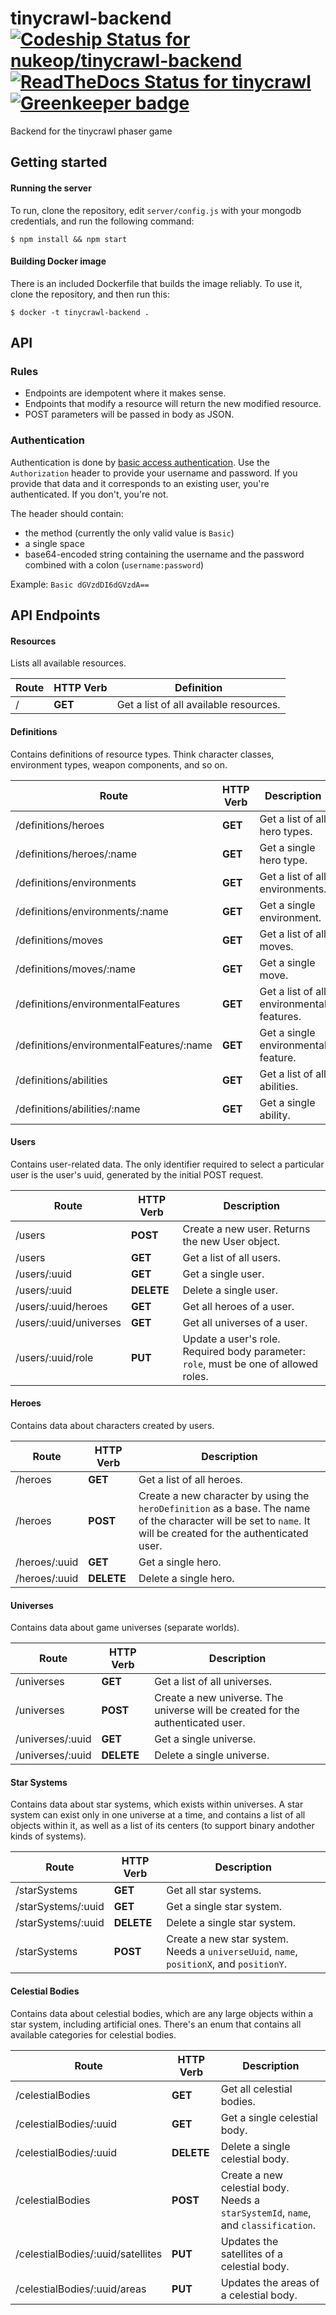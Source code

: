 # tinycrawl-backend [ ![Codeship Status for nukeop/tinycrawl-backend](https://app.codeship.com/projects/7d85d430-0a8d-0136-3fd1-669fed979da3/status?branch=master)](https://app.codeship.com/projects/281672) [![ReadTheDocs Status for tinycrawl](https://img.shields.io/readthedocs/tinycrawl.svg?style=for-the-badge)](http://tinycrawl.readthedocs.io/en/latest/) [![Greenkeeper badge](https://badges.greenkeeper.io/nukeop/tinycrawl-backend.svg)](https://greenkeeper.io/)
Backend for the tinycrawl phaser game

## Getting started

#### Running the server
To run, clone the repository, edit `server/config.js` with your mongodb credentials, and run the following command:
```shell
$ npm install && npm start
```

#### Building Docker image
There is an included Dockerfile that builds the image reliably. To use it, clone the repository, and then run this:
```shell
$ docker -t tinycrawl-backend .
```

## API

### Rules

-   Endpoints are idempotent where it makes sense.
-   Endpoints that modify a resource will return the new modified resource.
-   POST parameters will be passed in body as JSON.

### Authentication

Authentication is done by [basic access authentication](https://en.wikipedia.org/wiki/Basic_access_authentication).
Use the `Authorization` header to provide your username and password. If you provide that data and it corresponds to an existing user, you're authenticated. If you don't, you're not.

The header should contain:
* the method (currently the only valid value is `Basic`)
* a single space
* base64-encoded string containing the username and the password combined with a colon (`username:password`)

Example: `Basic dGVzdDI6dGVzdA==`

## API Endpoints

#### Resources

Lists all available resources.

Route | HTTP Verb | Definition
------|-----------|---------------------------------------
/     | **GET**   | Get a list of all available resources.

#### Definitions

Contains definitions of resource types. Think character classes, environment types, weapon components, and so on.

Route                                    | HTTP Verb | Description
-----------------------------------------|-----------|------------------------------------------
/definitions/heroes                      | **GET**   | Get a list of all hero types.
/definitions/heroes/:name                | **GET**   | Get a single hero type.
/definitions/environments                | **GET**   | Get a list of all environments.
/definitions/environments/:name          | **GET**   | Get a single environment.
/definitions/moves                       | **GET**   | Get a list of all moves.
/definitions/moves/:name                 | **GET**   | Get a single move.
/definitions/environmentalFeatures       | **GET**   | Get a list of all environmental features.
/definitions/environmentalFeatures/:name | **GET**   | Get a single environmental feature.
/definitions/abilities                   | **GET**   | Get a list of all abilities.
/definitions/abilities/:name             | **GET**   | Get a single ability.

#### Users

Contains user-related data. The only identifier required to select a particular user is the user's uuid, generated by the initial POST request.

Route                  | HTTP Verb  | Description
-----------------------|------------|-------------------------------------------------------------------------------------
/users                 | **POST**   | Create a new user. Returns the new User object.
/users                 | **GET**    | Get a list of all users.
/users/:uuid           | **GET**    | Get a single user.
/users/:uuid           | **DELETE** | Delete a single user.
/users/:uuid/heroes    | **GET**    | Get all heroes of a user.
/users/:uuid/universes | **GET**    | Get all universes of a user.
/users/:uuid/role      | **PUT**    | Update a user's role. Required body parameter: `role`, must be one of allowed roles.

#### Heroes

Contains data about characters created by users.

Route                           | HTTP Verb  | Description
--------------------------------|------------|---------------------------------------------------------------------------------------------------------------------------------------------------------------------------
/heroes                         | **GET**    | Get a list of all heroes.
/heroes                         | **POST**   | Create a new character by using the `heroDefinition` as a base. The name of the character will be set to `name`. It will be created for the authenticated user.
/heroes/:uuid                   | **GET**    | Get a single hero.
/heroes/:uuid                   | **DELETE** | Delete a single hero.

#### Universes

Contains data about game universes (separate worlds).

Route                    | HTTP Verb  | Description
-------------------------|------------|-----------------------------------------------------------------------------------------------------------------------------------------------
/universes               | **GET**    | Get a list of all universes.
/universes               | **POST**   | Create a new universe. The universe will be created for the authenticated user.
/universes/:uuid         | **GET**    | Get a single universe.
/universes/:uuid         | **DELETE** | Delete a single universe.

#### Star Systems

Contains data about star systems, which exists within universes. A star system can exist only in one universe at a time, and contains a list of all objects within it, as well as a list of its centers (to support binary andother kinds of systems).

Route              | HTTP Verb  | Description
-------------------|------------|----------------------------------------------------------------------------------------
/starSystems  | **GET**   |  Get all star systems.
/starSystems/:uuid | **GET**    | Get a single star system.
/starSystems/:uuid | **DELETE** | Delete a single star system.
/starSystems       | **POST**   | Create a new star system. Needs a `universeUuid`, `name`, `positionX`, and `positionY`.

#### Celestial Bodies

Contains data about celestial bodies, which are any large objects within a star system, including artificial ones. There's an enum that contains all available categories for celestial bodies.

Route                             | HTTP Verb  | Description
----------------------------------|------------|-----------------------------------------------------------------------------------
/celestialBodies                  | **GET**    | Get all celestial bodies.
/celestialBodies/:uuid            | **GET**    | Get a single celestial body.
/celestialBodies/:uuid            | **DELETE** | Delete a single celestial body.
/celestialBodies                  | **POST**   | Create a new celestial body. Needs a `starSystemId`, `name`, and `classification`.
/celestialBodies/:uuid/satellites | **PUT**    | Updates the satellites of a celestial body.
/celestialBodies/:uuid/areas      | **PUT**    | Updates the areas of a celestial body.
